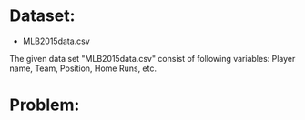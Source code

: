 # Dataset:

*  MLB2015data.csv

The given data set "MLB2015data.csv" consist of following variables: Player name, Team, Position, Home Runs, etc.

# Problem:
